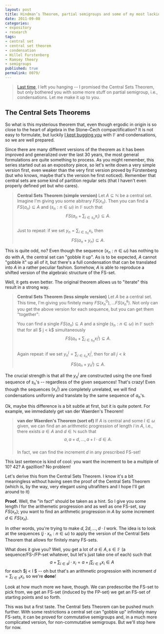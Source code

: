 ```yaml
---
layout: post
title: Hindman’s Theorem, partial semigroups and some of my most lacking intuitions (part 5)
date: 2011-09-08
categories:
- expository
- research
tags:
- central set
- central set theorem
- condensation
- Hillel Furstenberg
- Ramsey theory
- semigroups
published: true
permalink: 0079/
---
```


> [Last time](/0078/), I left you hanging -- I promised the Central Sets Theorem, but only bothered you with some more stuff on partial semigroup, i.e., condensations. Let me make it up to you.

## The Central Sets Theorems

So what is this mysterious theorem that, even though ergodic in origin is so close to the heart of algebra in the Stone–Čech compactification? It is not easy to formulate, but luckily [I kept bugging you](/0078/) with $\mathbb{F}$ and condensations, so we are well prepared.

Since there are many different versions of the theorem as it has been improved and generalized over the last 30 years, the most general formulations are quite something to process. As you might remember, this series started out as an expository piece, so let's write down a very simple version first, even weaker than the very first version proved by Fürstenberg (but who knows, maybe that's the version he first noticed). Remember that central sets are some kind of partition regular sets (that I haven't even properly defined yet but who cares).

> **Central Sets Theorem (simple version)** Let $A\subseteq \mathbb{N}$ be a central set. Imagine I'm giving you some abitrary $FS(x_n)$. Then you can find a $FS(a_n) \subseteq A$ and $(s_n: n\in \omega)$ in $\mathbb{F}$ such that  
>  $$ FS(a_n + \sum_{i\in s_n} x_i) \subseteq A. $$  
>  Just to repeat: if we set $y_n = \sum_{i\in s_n} x_i$, then  
>  $$ FS(a_n + y_n) \subseteq A. $$

This is quite odd, no? Even though the sequence $(x_n : n\in \omega)$ has nothing to do with $A$, the central set can "gobble it up". As is to be expected, $A$ cannot "gobble it" up all of it, but there's a full condensation that can be translated into $A$ in a rather peculiar fashion. Somehow, $A$ is able to reproduce a shifted version of the algebraic structure of the FS-set.

Well, it gets even better. The original theorem allows us to "iterate" this result in a strong way.

> **Central Sets Theorem (less simple version)** Let $A$ be a central set. This time, I'm giving you finitely many $FS(x_n^0),\ldots FS(x_n^k)$. Not only can you get the above version for each sequence, but you can get them "together":
>
> You can find a single $FS(a_n) \subseteq A$ and a single $(s_n: n\in \omega)$ in $\mathbb{F}$ such that for all $ j < k$ simultaneously $$ FS(a_n + \sum_{i\in s_n} x_i^j) \subseteq A. $$  
>  Again repeat: if we set $y_n^j = \sum_{i\in s_n} x_i^j$, then for all $j<k$  
>  $$ FS(a_n + y_n^j) \subseteq A. $$

The crucial strength is that all the $y_n^j$ are constructed using the one fixed sequence of $s_n$'s -- regardless of the given sequences! That's crazy! Even though the sequences $(x_n^j)$ are completely unrelated, we will find condensations uniformly and translate by the same sequence of $a_n$'s.

Ok, maybe this difference is a bit subtle at first, but it is quite potent. For example, we immediately get van der Waerden's Theorem!

> **van der Waerden's Theorem (sort of)** If $A$ is central and some $l\in \omega$ given, we can find an an arithmetic progression of length $l$ in $A$, i.e., there exists $a\in A$ and $d\in \mathbb{N}$ such that $$ a, a+d, \ldots, a+ l\cdot d \in A.$$  
>  In fact, we can find the increment $d$ in any prescribed FS-set!

This last sentence is kind of cool: you want the increment to be a multiple of 10? 42? A gazillion? No problem!

Let's derive this from the Central Sets Theorem. I know it's a bit meaningless without having seen the proof of the Central Sets Theorem (which is, by the way, very elegant using ultrafilters and I hope I'll get around to it)

**Proof.** Well, the "in fact" should be taken as a hint. So I give you some length $l$ for the arithemetic progression and as well as one FS-set, say $FS(x_n)$; you want to find an arithmetic progression in $A$ by some increment $d\in FS(x_n)$.

In other words, you're trying to make $d, 2d, \ldots, d \cdot l$ work. The idea is to look at the sequences $(j\cdot x_n: n \in \omega)$ to apply the version of the Central Sets Theorem that allows for finitely many FS-sets.

What does it give you? Well, you get a lot of $a\in A, s\in \mathbb{F}$ (a sequence/FS-/FP-set whatever, but let's just take one of each) such that  
 $$a + \sum_{i \in s} j\cdot x_i = a +j \sum_{i\in s} x_i \in A$$ for each $j < l $ -- oh but that's an arithmetic progression with increment $d= \sum_{i\in s} x_i$, so we're **done**!

Look at how much more we have, though. We can predescribe the FS-set to pick from, we get an FS-set (induced by the FP-set) we get an FS-set of starting points and so forth.

This was but a first taste. The Central Sets Theorem can be pushed much further. With some restrictions a central set can "gobble up" infinitely many FS-sets, it can be proved for commutative semigroups and, in a much more complicated version, for non-commutative semigroups. But we'll stop here for now.
